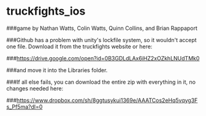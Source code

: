 # truckfights_ios

###game by Nathan Watts, Colin Watts, Quinn Collins, and Brian Rappaport

###Github has a problem with unity's lockfile system, so it wouldn't accept one file. Download it from the truckfights website or here:

###https://drive.google.com/open?id=0B3GDLdLAx6iHZ2xOZkhLNUdTMk0

###and move it into the Libraries folder. 

###If all else fails, you can download the entire zip with everything in it, no changes needed here: 

###https://www.dropbox.com/sh/8ggtusykui1369e/AAATCos2eHq5vqyg3Fs_Pf5ma?dl=0
